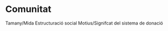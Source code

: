 <!-- TITLE: Comunitat -->
<!-- SUBTITLE: Comunitat -->

# Comunitat

 Tamany/Mida
Estructuració social
Motius/Signifcat del sistema de donació